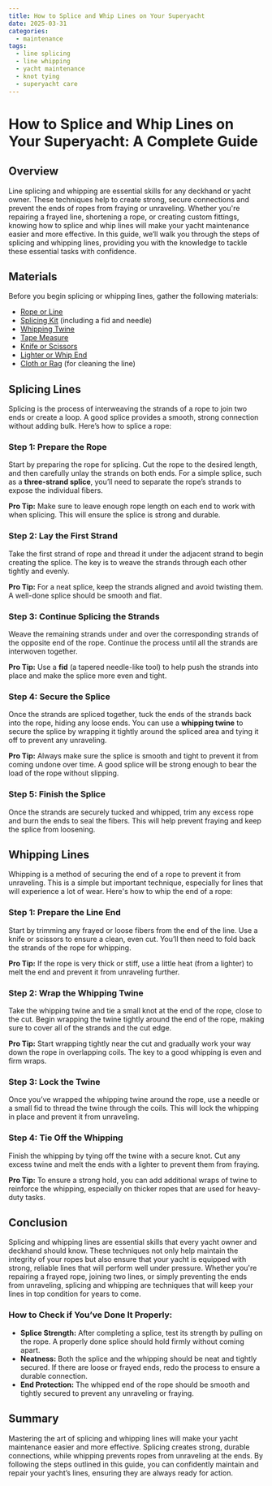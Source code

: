 ```yaml
---
title: How to Splice and Whip Lines on Your Superyacht
date: 2025-03-31
categories:
  - maintenance
tags:
  - line splicing
  - line whipping
  - yacht maintenance
  - knot tying
  - superyacht care
---
```


# How to Splice and Whip Lines on Your Superyacht: A Complete Guide

## Overview

Line splicing and whipping are essential skills for any deckhand or yacht owner. These techniques help to create strong, secure connections and prevent the ends of ropes from fraying or unraveling. Whether you're repairing a frayed line, shortening a rope, or creating custom fittings, knowing how to splice and whip lines will make your yacht maintenance easier and more effective. In this guide, we’ll walk you through the steps of splicing and whipping lines, providing you with the knowledge to tackle these essential tasks with confidence.

## Materials

Before you begin splicing or whipping lines, gather the following materials:

- [Rope or Line](https://www.amazon.com/dp/B09XXX)  
- [Splicing Kit](https://www.amazon.com/dp/B09XXX) (including a fid and needle)  
- [Whipping Twine](https://www.amazon.com/dp/B09XXX)  
- [Tape Measure](https://www.amazon.com/dp/B09XXX)  
- [Knife or Scissors](https://www.amazon.com/dp/B09XXX)  
- [Lighter or Whip End](https://www.amazon.com/dp/B09XXX)  
- [Cloth or Rag](https://www.amazon.com/dp/B09XXX) (for cleaning the line)

## Splicing Lines

Splicing is the process of interweaving the strands of a rope to join two ends or create a loop. A good splice provides a smooth, strong connection without adding bulk. Here’s how to splice a rope:

### Step 1: Prepare the Rope
Start by preparing the rope for splicing. Cut the rope to the desired length, and then carefully unlay the strands on both ends. For a simple splice, such as a **three-strand splice**, you’ll need to separate the rope’s strands to expose the individual fibers.

**Pro Tip:** Make sure to leave enough rope length on each end to work with when splicing. This will ensure the splice is strong and durable.

### Step 2: Lay the First Strand
Take the first strand of rope and thread it under the adjacent strand to begin creating the splice. The key is to weave the strands through each other tightly and evenly.

**Pro Tip:** For a neat splice, keep the strands aligned and avoid twisting them. A well-done splice should be smooth and flat.

### Step 3: Continue Splicing the Strands
Weave the remaining strands under and over the corresponding strands of the opposite end of the rope. Continue the process until all the strands are interwoven together.

**Pro Tip:** Use a **fid** (a tapered needle-like tool) to help push the strands into place and make the splice more even and tight.

### Step 4: Secure the Splice
Once the strands are spliced together, tuck the ends of the strands back into the rope, hiding any loose ends. You can use a **whipping twine** to secure the splice by wrapping it tightly around the spliced area and tying it off to prevent any unraveling.

**Pro Tip:** Always make sure the splice is smooth and tight to prevent it from coming undone over time. A good splice will be strong enough to bear the load of the rope without slipping.

### Step 5: Finish the Splice
Once the strands are securely tucked and whipped, trim any excess rope and burn the ends to seal the fibers. This will help prevent fraying and keep the splice from loosening.

## Whipping Lines

Whipping is a method of securing the end of a rope to prevent it from unraveling. This is a simple but important technique, especially for lines that will experience a lot of wear. Here's how to whip the end of a rope:

### Step 1: Prepare the Line End
Start by trimming any frayed or loose fibers from the end of the line. Use a knife or scissors to ensure a clean, even cut. You’ll then need to fold back the strands of the rope for whipping.

**Pro Tip:** If the rope is very thick or stiff, use a little heat (from a lighter) to melt the end and prevent it from unraveling further.

### Step 2: Wrap the Whipping Twine
Take the whipping twine and tie a small knot at the end of the rope, close to the cut. Begin wrapping the twine tightly around the end of the rope, making sure to cover all of the strands and the cut edge.

**Pro Tip:** Start wrapping tightly near the cut and gradually work your way down the rope in overlapping coils. The key to a good whipping is even and firm wraps.

### Step 3: Lock the Twine
Once you’ve wrapped the whipping twine around the rope, use a needle or a small fid to thread the twine through the coils. This will lock the whipping in place and prevent it from unraveling.

### Step 4: Tie Off the Whipping
Finish the whipping by tying off the twine with a secure knot. Cut any excess twine and melt the ends with a lighter to prevent them from fraying.

**Pro Tip:** To ensure a strong hold, you can add additional wraps of twine to reinforce the whipping, especially on thicker ropes that are used for heavy-duty tasks.

## Conclusion

Splicing and whipping lines are essential skills that every yacht owner and deckhand should know. These techniques not only help maintain the integrity of your ropes but also ensure that your yacht is equipped with strong, reliable lines that will perform well under pressure. Whether you're repairing a frayed rope, joining two lines, or simply preventing the ends from unraveling, splicing and whipping are techniques that will keep your lines in top condition for years to come.

### How to Check if You’ve Done It Properly:
- **Splice Strength:** After completing a splice, test its strength by pulling on the rope. A properly done splice should hold firmly without coming apart.
- **Neatness:** Both the splice and the whipping should be neat and tightly secured. If there are loose or frayed ends, redo the process to ensure a durable connection.
- **End Protection:** The whipped end of the rope should be smooth and tightly secured to prevent any unraveling or fraying.

## Summary

Mastering the art of splicing and whipping lines will make your yacht maintenance easier and more effective. Splicing creates strong, durable connections, while whipping prevents ropes from unraveling at the ends. By following the steps outlined in this guide, you can confidently maintain and repair your yacht’s lines, ensuring they are always ready for action.

